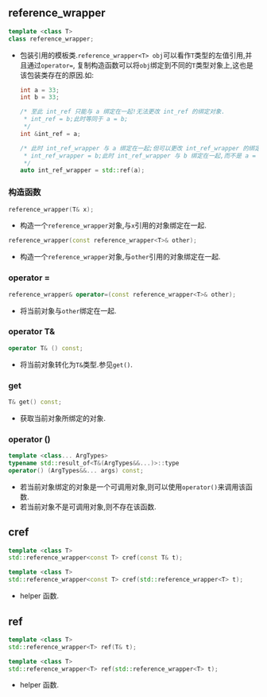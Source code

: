 
## reference_wrapper

```c++
template <class T>
class reference_wrapper;
```
*   包装引用的模板类.`reference_wrapper<T> obj`可以看作`T`类型的左值引用,并且通过`operator=`,
    复制构造函数可以将`obj`绑定到不同的`T`类型对象上,这也是该包装类存在的原因.如:
    
    ```c++
    int a = 33;
    int b = 33;
    
    /* 至此 int_ref 只能与 a 绑定在一起!无法更改 int_ref 的绑定对象.
     * int_ref = b;此时等同于 a = b;
     */
    int &int_ref = a; 
    
    /* 此时 int_ref_wrapper 与 a 绑定在一起;但可以更改 int_ref_wrapper 的绑定对象.如:
     * int_ref_wrapper = b;此时 int_ref_wrapper 与 b 绑定在一起,而不是 a = b!
     */
    auto int_ref_wrapper = std::ref(a);
    ```

### 构造函数

```c++
reference_wrapper(T& x);
```

*   构造一个`reference_wrapper`对象,与`x`引用的对象绑定在一起.

```c++
reference_wrapper(const reference_wrapper<T>& other);
```

*   构造一个`reference_wrapper`对象,与`other`引用的对象绑定在一起.

### operator =

```c++
reference_wrapper& operator=(const reference_wrapper<T>& other);
```

*   将当前对象与`other`绑定在一起.

### operator T&

```c++
operator T& () const;
```

*   将当前对象转化为`T&`类型.参见`get()`.

### get

```c++
T& get() const;
```

*   获取当前对象所绑定的对象.

### operator ()

```c++
template <class... ArgTypes>
typename std::result_of<T&(ArgTypes&&...)>::type 
operator() (ArgTypes&&... args) const;
```

*   若当前对象绑定的对象是一个可调用对象,则可以使用`operator()`来调用该函数.
*   若当前对象不是可调用对象,则不存在该函数.


## cref

```c++
template <class T>
std::reference_wrapper<const T> cref(const T& t);

template <class T>
std::reference_wrapper<const T> cref(std::reference_wrapper<T> t);
```
*   helper 函数.

## ref

```c++
template <class T>
std::reference_wrapper<T> ref(T& t);

template <class T>
std::reference_wrapper<T> ref(std::reference_wrapper<T> t);
```
*   helper 函数.
